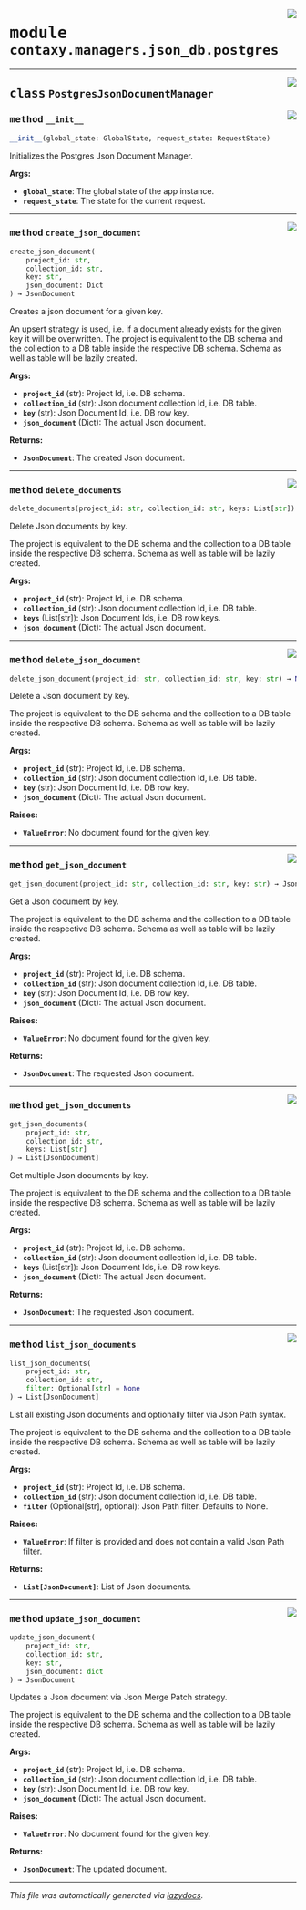 <!-- markdownlint-disable -->

<a href="https://github.com/ml-tooling/contaxy/blob/main/backend/src/contaxy/managers/json_db/postgres.py#L0"><img align="right" style="float:right;" src="https://img.shields.io/badge/-source-cccccc?style=flat-square"></a>

# <kbd>module</kbd> `contaxy.managers.json_db.postgres`






---

<a href="https://github.com/ml-tooling/contaxy/blob/main/backend/src/contaxy/managers/json_db/postgres.py#L18"><img align="right" style="float:right;" src="https://img.shields.io/badge/-source-cccccc?style=flat-square"></a>

## <kbd>class</kbd> `PostgresJsonDocumentManager`




<a href="https://github.com/ml-tooling/contaxy/blob/main/backend/src/contaxy/managers/json_db/postgres.py#L19"><img align="right" style="float:right;" src="https://img.shields.io/badge/-source-cccccc?style=flat-square"></a>

### <kbd>method</kbd> `__init__`

```python
__init__(global_state: GlobalState, request_state: RequestState)
```

Initializes the Postgres Json Document Manager. 



**Args:**
 
 - <b>`global_state`</b>:  The global state of the app instance. 
 - <b>`request_state`</b>:  The state for the current request. 




---

<a href="https://github.com/ml-tooling/contaxy/blob/main/backend/src/contaxy/managers/json_db/postgres.py#L35"><img align="right" style="float:right;" src="https://img.shields.io/badge/-source-cccccc?style=flat-square"></a>

### <kbd>method</kbd> `create_json_document`

```python
create_json_document(
    project_id: str,
    collection_id: str,
    key: str,
    json_document: Dict
) → JsonDocument
```

Creates a json document for a given key. 

An upsert strategy is used, i.e. if a document already exists for the given key it will be overwritten. The project is equivalent to the DB schema and the collection to a DB table inside the respective DB schema. Schema as well as table will be lazily created. 



**Args:**
 
 - <b>`project_id`</b> (str):  Project Id, i.e. DB schema. 
 - <b>`collection_id`</b> (str):  Json document collection Id, i.e. DB table. 
 - <b>`key`</b> (str):  Json Document Id, i.e. DB row key. 
 - <b>`json_document`</b> (Dict):  The actual Json document. 



**Returns:**
 
 - <b>`JsonDocument`</b>:  The created Json document. 

---

<a href="https://github.com/ml-tooling/contaxy/blob/main/backend/src/contaxy/managers/json_db/postgres.py#L230"><img align="right" style="float:right;" src="https://img.shields.io/badge/-source-cccccc?style=flat-square"></a>

### <kbd>method</kbd> `delete_documents`

```python
delete_documents(project_id: str, collection_id: str, keys: List[str])
```

Delete Json documents by key. 

The project is equivalent to the DB schema and the collection to a DB table inside the respective DB schema. Schema as well as table will be lazily created. 



**Args:**
 
 - <b>`project_id`</b> (str):  Project Id, i.e. DB schema. 
 - <b>`collection_id`</b> (str):  Json document collection Id, i.e. DB table. 
 - <b>`keys`</b> (List[str]):  Json Document Ids, i.e. DB row keys. 
 - <b>`json_document`</b> (Dict):  The actual Json document. 

---

<a href="https://github.com/ml-tooling/contaxy/blob/main/backend/src/contaxy/managers/json_db/postgres.py#L196"><img align="right" style="float:right;" src="https://img.shields.io/badge/-source-cccccc?style=flat-square"></a>

### <kbd>method</kbd> `delete_json_document`

```python
delete_json_document(project_id: str, collection_id: str, key: str) → None
```

Delete a Json document by key. 

The project is equivalent to the DB schema and the collection to a DB table inside the respective DB schema. Schema as well as table will be lazily created. 



**Args:**
 
 - <b>`project_id`</b> (str):  Project Id, i.e. DB schema. 
 - <b>`collection_id`</b> (str):  Json document collection Id, i.e. DB table. 
 - <b>`key`</b> (str):  Json Document Id, i.e. DB row key. 
 - <b>`json_document`</b> (Dict):  The actual Json document. 



**Raises:**
 
 - <b>`ValueError`</b>:  No document found for the given key. 

---

<a href="https://github.com/ml-tooling/contaxy/blob/main/backend/src/contaxy/managers/json_db/postgres.py#L81"><img align="right" style="float:right;" src="https://img.shields.io/badge/-source-cccccc?style=flat-square"></a>

### <kbd>method</kbd> `get_json_document`

```python
get_json_document(project_id: str, collection_id: str, key: str) → JsonDocument
```

Get a Json document by key. 

The project is equivalent to the DB schema and the collection to a DB table inside the respective DB schema. Schema as well as table will be lazily created. 



**Args:**
 
 - <b>`project_id`</b> (str):  Project Id, i.e. DB schema. 
 - <b>`collection_id`</b> (str):  Json document collection Id, i.e. DB table. 
 - <b>`key`</b> (str):  Json Document Id, i.e. DB row key. 
 - <b>`json_document`</b> (Dict):  The actual Json document. 



**Raises:**
 
 - <b>`ValueError`</b>:  No document found for the given key. 



**Returns:**
 
 - <b>`JsonDocument`</b>:  The requested Json document. 

---

<a href="https://github.com/ml-tooling/contaxy/blob/main/backend/src/contaxy/managers/json_db/postgres.py#L113"><img align="right" style="float:right;" src="https://img.shields.io/badge/-source-cccccc?style=flat-square"></a>

### <kbd>method</kbd> `get_json_documents`

```python
get_json_documents(
    project_id: str,
    collection_id: str,
    keys: List[str]
) → List[JsonDocument]
```

Get multiple Json documents by key. 

The project is equivalent to the DB schema and the collection to a DB table inside the respective DB schema. Schema as well as table will be lazily created. 



**Args:**
 
 - <b>`project_id`</b> (str):  Project Id, i.e. DB schema. 
 - <b>`collection_id`</b> (str):  Json document collection Id, i.e. DB table. 
 - <b>`keys`</b> (List[str]):  Json Document Ids, i.e. DB row keys. 
 - <b>`json_document`</b> (Dict):  The actual Json document. 



**Returns:**
 
 - <b>`JsonDocument`</b>:  The requested Json document. 

---

<a href="https://github.com/ml-tooling/contaxy/blob/main/backend/src/contaxy/managers/json_db/postgres.py#L257"><img align="right" style="float:right;" src="https://img.shields.io/badge/-source-cccccc?style=flat-square"></a>

### <kbd>method</kbd> `list_json_documents`

```python
list_json_documents(
    project_id: str,
    collection_id: str,
    filter: Optional[str] = None
) → List[JsonDocument]
```

List all existing Json documents and optionally filter via Json Path syntax. 

 The project is equivalent to the DB schema and the collection to a DB table inside the respective DB schema. Schema as well as table will be lazily created. 



**Args:**
 
 - <b>`project_id`</b> (str):  Project Id, i.e. DB schema. 
 - <b>`collection_id`</b> (str):  Json document collection Id, i.e. DB table. 
 - <b>`filter`</b> (Optional[str], optional):  Json Path filter. Defaults to None. 



**Raises:**
 
 - <b>`ValueError`</b>:  If filter is provided and does not contain a valid Json Path filter. 



**Returns:**
 
 - <b>`List[JsonDocument]`</b>:  List of Json documents. 

---

<a href="https://github.com/ml-tooling/contaxy/blob/main/backend/src/contaxy/managers/json_db/postgres.py#L139"><img align="right" style="float:right;" src="https://img.shields.io/badge/-source-cccccc?style=flat-square"></a>

### <kbd>method</kbd> `update_json_document`

```python
update_json_document(
    project_id: str,
    collection_id: str,
    key: str,
    json_document: dict
) → JsonDocument
```

Updates a Json document via Json Merge Patch strategy. 

The project is equivalent to the DB schema and the collection to a DB table inside the respective DB schema. Schema as well as table will be lazily created. 



**Args:**
 
 - <b>`project_id`</b> (str):  Project Id, i.e. DB schema. 
 - <b>`collection_id`</b> (str):  Json document collection Id, i.e. DB table. 
 - <b>`key`</b> (str):  Json Document Id, i.e. DB row key. 
 - <b>`json_document`</b> (Dict):  The actual Json document. 



**Raises:**
 
 - <b>`ValueError`</b>:  No document found for the given key. 



**Returns:**
 
 - <b>`JsonDocument`</b>:  The updated document. 




---

_This file was automatically generated via [lazydocs](https://github.com/ml-tooling/lazydocs)._
